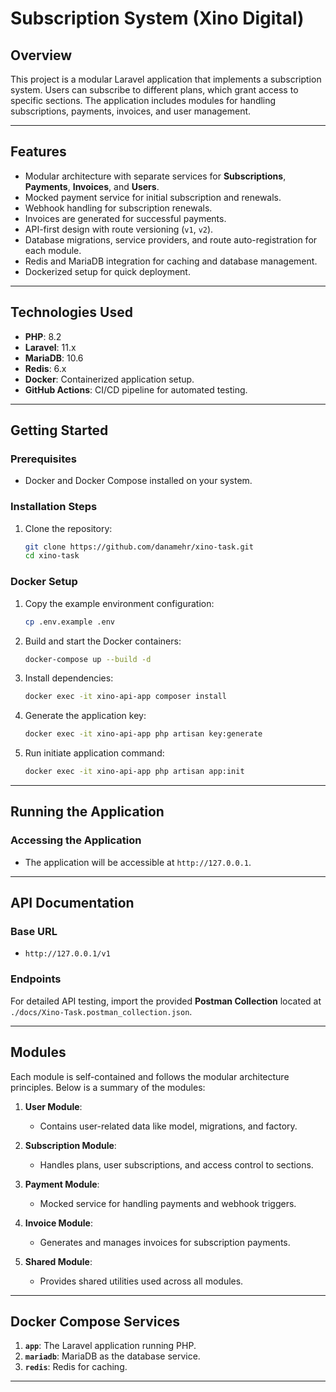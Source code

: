 # Subscription System (Xino Digital)

## Overview
This project is a modular Laravel application that implements a subscription system. Users can subscribe to different plans, which grant access to specific sections. The application includes modules for handling subscriptions, payments, invoices, and user management.

---

## Features
- Modular architecture with separate services for **Subscriptions**, **Payments**, **Invoices**, and **Users**.
- Mocked payment service for initial subscription and renewals.
- Webhook handling for subscription renewals.
- Invoices are generated for successful payments.
- API-first design with route versioning (`v1`, `v2`).
- Database migrations, service providers, and route auto-registration for each module.
- Redis and MariaDB integration for caching and database management.
- Dockerized setup for quick deployment.

---

## Technologies Used
- **PHP**: 8.2
- **Laravel**: 11.x
- **MariaDB**: 10.6
- **Redis**: 6.x
- **Docker**: Containerized application setup.
- **GitHub Actions**: CI/CD pipeline for automated testing.

---

## Getting Started

### Prerequisites
- Docker and Docker Compose installed on your system.

### Installation Steps
1. Clone the repository:
   ```bash
   git clone https://github.com/danamehr/xino-task.git
   cd xino-task
   ```

### Docker Setup
1. Copy the example environment configuration:
   ```bash
   cp .env.example .env
   ```

2. Build and start the Docker containers:
   ```bash
   docker-compose up --build -d
   ```

3. Install dependencies:
   ```bash
   docker exec -it xino-api-app composer install
   ```

4. Generate the application key:
   ```bash
   docker exec -it xino-api-app php artisan key:generate
   ```

5. Run initiate application command:
   ```bash
   docker exec -it xino-api-app php artisan app:init
   ```

---

## Running the Application

### Accessing the Application
- The application will be accessible at `http://127.0.0.1`.

---

## API Documentation

### Base URL
- `http://127.0.0.1/v1`

### Endpoints
For detailed API testing, import the provided **Postman Collection** located at `./docs/Xino-Task.postman_collection.json`.

---

## Modules
Each module is self-contained and follows the modular architecture principles. Below is a summary of the modules:

1. **User Module**:
    - Contains user-related data like model, migrations, and factory.

2. **Subscription Module**:
    - Handles plans, user subscriptions, and access control to sections.

3. **Payment Module**:
    - Mocked service for handling payments and webhook triggers.

4. **Invoice Module**:
    - Generates and manages invoices for subscription payments.

5. **Shared Module**:
    - Provides shared utilities used across all modules.

---

## Docker Compose Services
1. **`app`**: The Laravel application running PHP.
2. **`mariadb`**: MariaDB as the database service.
3. **`redis`**: Redis for caching.

---
